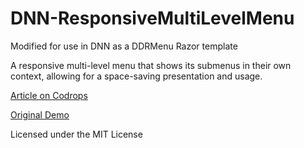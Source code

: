 
DNN-ResponsiveMultiLevelMenu
=========

Modified for use in DNN as a DDRMenu Razor template

A responsive multi-level menu that shows its submenus in their own context, allowing for a space-saving presentation and usage.

[Article on Codrops](http://tympanus.net/codrops/?p=14753)

[Original Demo](http://tympanus.net/Development/ResponsiveMultiLevelMenu)

Licensed under the MIT License
